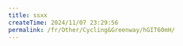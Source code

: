 ```yaml
---
title: ssxx
createTime: 2024/11/07 23:29:56
permalink: /fr/Other/Cycling&Greenway/hGIT60mH/
---
```

